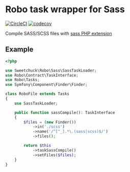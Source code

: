 # Robo task wrapper for Sass

[![CircleCI](https://circleci.com/gh/Sweetchuck/robo-sass/tree/3.x.svg?style=svg)](https://circleci.com/gh/Sweetchuck/robo-sass/?branch=3.x)
[![codecov](https://codecov.io/gh/Sweetchuck/robo-sass/branch/3.x/graph/badge.svg?token=escM0wp66c)](https://app.codecov.io/gh/Sweetchuck/robo-sass/branch/3.x)

Compile SASS/SCSS files with [sass PHP extension](https://github.com/jamierumbelow/sassphp)


## Example

```php
<?php

use Sweetchuck\Robo\Sass\SassTaskLoader;
use Robo\Contract\TaskInterface;
use Robo\Tasks;
use Symfony\Component\Finder\Finder;

class RoboFile extends Tasks
{
    use SassTaskLoader;

    public function sassCompile(): TaskInterface
    {
        $files = (new Finder())
            ->in('./scss')
            ->name('/^[^_].*\.(sass|scss)$/')
            ->files();

        return $this
            ->taskSassCompile()
            ->setFiles($files);
    }
}
```
